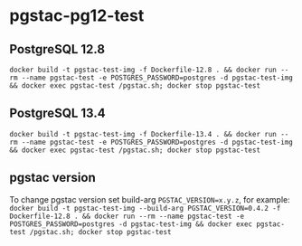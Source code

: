 # pgstac-pg12-test

## PostgreSQL 12.8
`docker build -t pgstac-test-img -f Dockerfile-12.8 . && docker run --rm --name pgstac-test -e POSTGRES_PASSWORD=postgres -d pgstac-test-img && docker exec pgstac-test /pgstac.sh; docker stop pgstac-test`

## PostgreSQL 13.4
`docker build -t pgstac-test-img -f Dockerfile-13.4 . && docker run --rm --name pgstac-test -e POSTGRES_PASSWORD=postgres -d pgstac-test-img && docker exec pgstac-test /pgstac.sh; docker stop pgstac-test`

## pgstac version
To change pgstac version set build-arg `PGSTAC_VERSION=x.y.z`, for example:
`docker build -t pgstac-test-img --build-arg PGSTAC_VERSION=0.4.2 -f Dockerfile-12.8 . && docker run --rm --name pgstac-test -e POSTGRES_PASSWORD=postgres -d pgstac-test-img && docker exec pgstac-test /pgstac.sh; docker stop pgstac-test`